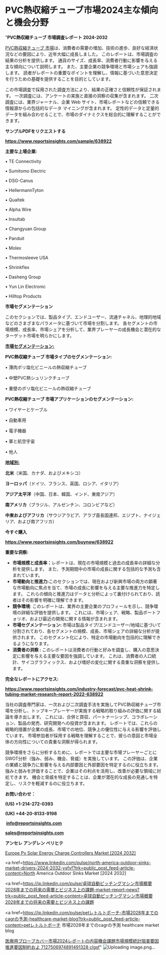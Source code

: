 # PVC熱収縮チューブ市場2024主な傾向と機会分野

"<strong>PVC熱収縮チューブ 市場調査レポート 2024-2032</strong>

<a href=https://www.reportsinsights.com/sample/638922>PVC熱収縮チューブ 市場</a>は、消費者の需要の増加、技術の進歩、良好な経済状況などの要因により、近年大幅に成長しました。 このレポートは、市場調査の結果の分析を提供します。 通貨のサイズ、成長率、消費者行動に影響を与える主な傾向について説明します。 また、主要企業の競争環境と市場シェアも強調します。 読者がレポートの重要なポイントを理解し、情報に基づいた意思決定を行うための基礎を提供することを目的としています。

この市場調査で採用された調査方法により、結果の正確さと信頼性が保証されます。 一次調査には、アンケートの実施と直接の洞察の収集が含まれます。 二次調査には、業界ジャーナル、企業 Web サイト、市場レポートなどの信頼できる情報源からの包括的なデータ マイニングが含まれます。 定性的データと定量的データを組み合わせることで、市場のダイナミクスを総合的に理解することができます。

<strong><b>サンプルPDFをリクエストする</b></strong>

<a href=https://www.reportsinsights.com/sample/638922><strong><u>https://www.reportsinsights.com/sample/638922</u></strong></a>

<strong>主要な上場企業:</strong>

• TE Connectivity

• Sumitomo Electric

• DSG-Canus

• HellermannTyton

• Qualtek

• Alpha Wire

• Insultab

• Changyuan Group

• Panduit

• Molex

• Thermosleeve USA

• Shrinkflex

• Dasheng Group

• Yun Lin Electronic

• Hilltop Products

<strong>市場セグメンテーション</strong>

このセクションでは、製品タイプ、エンドユーザー、流通チャネル、地理的地域などのさまざまなパラメータに基づいて市場を分割します。 各セグメントの市場規模、成長率、市場シェアを分析して、業界プレーヤーの成長機会と潜在的なターゲット市場を明らかにします。

<strong><u>市場セグメンテーション</u></strong><strong><u>:</u></strong>

<strong>PVC熱収縮チューブ 市場タイプのセグメンテーション:</strong>

• 薄肉ポリ塩化ビニールの熱収縮チューブ

• 中壁PVC熱シュリンクチューブ

• 重壁のポリ塩化ビニールの熱収縮チューブ

<strong>PVC熱収縮チューブ 市場アプリケーションのセグメンテーション:</strong>

• ワイヤーとケーブル

• 自動車用

• 電子機器

• 軍と航空宇宙

• 他人

<strong><u>地域別</u></strong><strong><u>:</u></strong>

<strong>北米</strong>（米国、カナダ、およびメキシコ）

<strong>ヨーロッパ</strong>（ドイツ、フランス、英国、ロシア、イタリア）

<strong>アジア太平洋</strong>（中国、日本、韓国、インド、東南アジア）

<strong>南アメリカ</strong>（ブラジル、アルゼンチン、コロンビアなど）

<strong>中東およびアフリカ</strong>（サウジアラビア、アラブ首長国連邦、エジプト、ナイジェリア、および南アフリカ）

<strong>今すぐ購入</strong>

<a href=https://www.reportsinsights.com/buynow/638922><strong><u>https://www.reportsinsights.com/buynow/638922</u></strong></a>

<strong>重要な洞察:</strong>
<ul>
  <li><strong>市場規模と成長率：</strong>レポートは、現在の市場規模と過去の成長率の詳細な分析を提供します。 また、予測期間中の市場の成長に関する包括的な予測も含まれています。</li>
  <li><strong>市場動向と推進力:</strong>このセクションでは、現在および新興市場の両方の顕著な市場動向に焦点を当て、市場の成長に影響を与える主要な推進力を特定します。 これらの傾向と推進力はデータと分析によって裏付けられており、読者はその影響を明確に理解できます。</li>
  <li><strong>競争環境</strong>: このレポートは、業界の主要企業のプロフィールを示し、競争環境の詳細な評価を提供します。 これには、市場シェア、戦略、製品ポートフォリオ、および最近の開発に関する情報が含まれます。</li>
  <li><strong>市場セグメンテーション: </strong>市場は製品タイプ/エンドユーザー/地域に基づいて分割されており、各セグメントの規模、成長、市場シェアの詳細な分析が提供されます。 このセグメント化により、特定の市場動向を包括的に理解できるようになります。</li>
  <li><strong>消費者の洞察 : </strong>このレポートは消費者の行動と好みを調査し、購入の意思決定に影響を与える主要な要因を強調しています。 これは、消費者の人口統計、サイコグラフィックス、および嗜好の変化に関する貴重な洞察を提供します。</li>
</ul>
<strong>完全なレポートにアクセス:</strong>

<a href=https://www.reportsinsights.com/industry-forecast/pvc-heat-shrink-tubing-market-research-report-2022-638922><strong><u><b>https://www.reportsinsights.com/industry-forecast/pvc-heat-shrink-tubing-market-research-report-2022-638922</b></u></strong></a>

当社の調査専門家は、一次および二次調査手法を実施してPVC熱収縮チューブ市場を分析し、トップキープレーヤーが実施する戦略的取り組みの評価に関する結論を導き出します。 これには、合併と買収、パートナーシップ、コラボレーション、製品の発売、研究開発への投資が含まれます。 レポートでは、これらの戦略的措置が企業の成長、市場での地位、競争上の優位性に与える影響を評価しています。 市場参加者が採用する戦略を理解することで、彼らの意図と市場全体の方向性についての貴重な洞察が得られます。

競争環境をさらに分析するために、レポートでは主要な市場プレーヤーごとにSWOT分析（強み、弱み、機会、脅威）を実施しています。 この評価は、企業の業績と競争力に影響を与える内部要因と外部要因を特定するのに役立ちます。 強みと弱みを評価することで、企業はその利点を活用し、改善が必要な領域に対処できます。 機会と脅威を特定することは、企業が潜在的な成長の見通しを特定し、リスクを軽減するのに役立ちます。

<strong>お問い合わせ：</strong>

<strong>(US) +1-214-272-0393</strong>

<strong>(UK) +44-20-8133-9198</strong>

<strong> </strong><a href=info@reportsinsights.com><strong><u>info@reportsinsights.com</u></strong></a>

<a href=sales@reportsinsights.com><strong><u>sales@reportsinsights.com</u></strong></a>

<strong>アンセレ アンデレン ベリヒテ</strong>

<a href=https://www.linkedin.com/pulse/europe-pv-solar-energy-charge-controllers-markets-h25ef/>Europe Pv Solar Energy Charge Controllers Market [2024 2032]</a>

<a href=https://www.linkedin.com/pulse/north-america-outdoor-sinks-market-drivers-2024-2032-ysfvf?trk=public_post_feed-article-content>North America Outdoor Sinks Market [2024 2032]</a>

<a href=https://jp.linkedin.com/pulse/卓球自動ピッチングマシン市場概要2028年までの将来の需要とビジネス上の課題-market-report-news?trk=public_post_feed-article-content>卓球自動ピッチングマシン市場概要2028年までの将来の需要とビジネス上の課題</a>

<a href=https://jp.linkedin.com/pulse/petレトルトポーチ-市場2028年までのcagrの予測-healthcare-market-blog?trk=public_post_feed-article-content>petレトルトポーチ 市場2028年までのcagrの予測 healthcare market blog</a>

<a href=https://www.linkedin.com/pulse/医療用プローブカバー市場2024レポートの内容機会課題市場規模統計阻害要因推進要因制約およ-7127506974891491328-clgsf/>医療用プローブカバー市場2024レポートの内容機会課題市場規模統計阻害要因推進要因制約およ 7127506974891491328 clgsf</a>"
![Uploading image.png…]()
